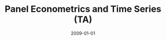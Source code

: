 ---
title: "Panel Econometrics and Time Series (TA)"
collection: teaching
type: "Teaching assistant"
permalink: /teaching/2009-panel-econometrics
venue: "Center for the Study of Public Finances"
date: 2009-01-01
location: "Mexico City, Mexico"
---